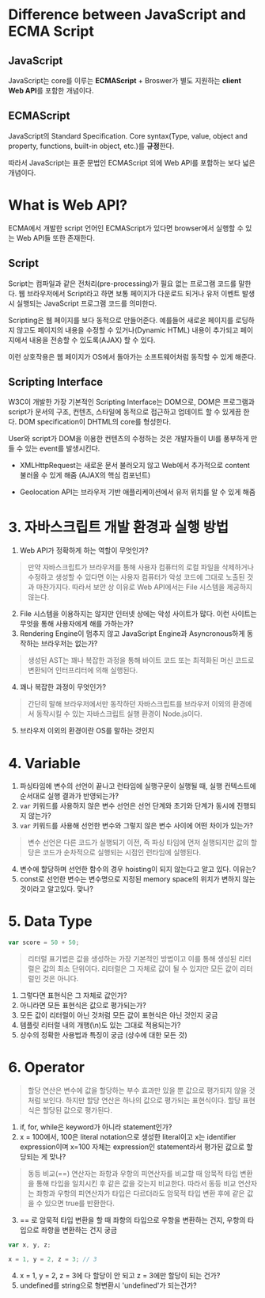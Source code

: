 # Difference between JavaScript and ECMA Script

## JavaScript
JavaScript는 core를 이루는 **ECMAScript** + Broswer가 별도 지원하는 **client Web API**를 포함한 개념이다.

## ECMAScript
JavaScript의 Standard Specification. Core syntax(Type, value, object and property, functions, built-in object, etc.)를 **규정**한다.

따라서 JavaScript는 표준 문법인 ECMAScript 외에 Web API를 포함하는 보다 넓은 개념이다.

# What is Web API?

ECMA에서 개발한 script 언어인 ECMAScript가 있다면 browser에서 실행할 수 있는 Web API들 또한 존재한다.

## Script
Script는 컴파일과 같은 전처리(pre-processing)가 필요 없는 프로그램 코드를 말한다. 웹 브라우저에서 Script라고 하면 보통 페이지가 다운로드 되거나 유저 이벤트 발생시 실행되는 JavaScript 프로그램 코드를 의미한다.

Scripting은 웹 페이지를 보다 동적으로 만들어준다. 예를들어 새로운 페이지를 로딩하지 않고도 페이지의 내용을 수정할 수 있거나(Dynamic HTML) 내용이 추가되고 페이지에서 내용을 전송할 수 있도록(AJAX) 할 수 있다. 

이런 상호작용은 웹 페이지가 OS에서 돌아가는 소프트웨어처럼 동작할 수 있게 해준다.

## Scripting Interface

W3C이 개발한 가장 기본적인 Scripting Interface는 DOM으로, DOM은 프로그램과 script가 문서의 구조, 컨텐츠, 스타일에 동적으로 접근하고 업데이트 할 수 있게끔 한다. DOM specification이 DHTML의 core를 형성한다.

User와 script가 DOM을 이용한 컨텐츠의 수정하는 것은 개발자들이 UI를 풍부하게 만들 수 있는 event를 발생시킨다.

- XMLHttpRequest는 새로운 문서 불러오지 않고 Web에서 추가적으로 content 불러올 수 있게 해줌 (AJAX의 핵심 컴포넌트)

- Geolocation API는 브라우저 기반 애플리케이션에서 유저 위치를 알 수 있게 해줌


# 3. 자바스크립트 개발 환경과 실행 방법

1. Web API가 정확하게 하는 역할이 무엇인가?

> 만약 자바스크립트가 브라우저를 통해 사용자 컴퓨터의 로컬 파일을 삭제하거나 수정하고 생성할 수 있다면 이는 사용자 컴퓨터가 악성 코드에 그대로 노출된 것과 마찬가지다. 따라서 보안 상 이유로 Web API에서는 File 시스템을 제공하지 않는다.
2. File 시스템을 이용하지는 않지만 인터넷 상에는 악성 사이트가 많다. 이런 사이트는 무엇을 통해 사용자에게 해를 가하는가?
3. Rendering Engine이 멈추지 않고 JavaScript Engine과 Asyncronous하게 동작하는 브라우저는 없는가?

>생성된 AST는 꽤나 복잡한 과정을 통해 바이트 코드 또는 최적화된 머신 코드로 변환되어 인터프리터에 의해 실행된다.
4. 꽤나 복잡한 과정이 무엇인가?

> 간단히 말해 브라우저에서만 동작하던 자바스크립트를 브라우저 이외의 환경에서 동작시킬 수 있는 자바스크립트 실행 환경이 Node.js이다.
5. 브라우저 이외의 환경이란 OS를 말하는 것인지

# 4. Variable
1. 파싱타임에 변수의 선언이 끝나고 런타임에 실행구문이 실행될 때, 실행 컨텍스트에 순서대로 실행 결과가 반영되는가?
2. `var` 키워드를 사용하지 않은 변수 선언은 선언 단계와 초기와 단계가 동시에 진행되지 않는가?
3. `var` 키워드를 사용해 선언한 변수와 그렇지 않은 변수 사이에 어떤 차이가 있는가?

> 변수 선언은 다른 코드가 실행되기 이전, 즉 파싱 타임에 먼저 실행되지만 값의 할당은 코드가 순차적으로 실행되는 시점인 런타임에 실행된다.
4. 변수에 할당하며 선언한 함수의 경우 hoisting이 되지 않는다고 알고 있다. 이유는?
5. const로 선언한 변수는 변수명으로 지정된 memory space의 위치가 변하지 않는 것이라고 알고있다. 맞나?

# 5. Data Type
```javascript
var score = 50 + 50;
```
> 리터럴 표기법은 값을 생성하는 가장 기본적인 방법이고 이를 통해 생성된 리터럴은 값의 최소 단위이다. 리터럴은 그 자체로 값이 될 수 있지만 모든 값이 리터럴인 것은 아니다.
1. 그렇다면 표현식은 그 자체로 값인가?
2. 아니라면 모든 표현식은 값으로 평가되는가?
3. 모든 값이 리터럴이 아닌 것처럼 모든 값이 표현식은 아닌 것인지 궁금
4. 템플릿 리터럴 내의 개행(\n)도 있는 그대로 적용되는가?
5. 상수의 정확한 사용법과 특징이 궁금 (상수에 대한 모든 것)

# 6. Operator

> 할당 연산은 변수에 값을 할당하는 부수 효과만 있을 뿐 값으로 평가되지 않을 것처럼 보인다. 하지만 할당 연산은 하나의 값으로 평가되는 표현식이다. 할당 표현식은 할당된 값으로 평가된다. 

1. if, for, while은 keyword가 아니라 statement인가?
2. x = 100에서, 100은 literal notation으로 생성한 literal이고 x는 identifier expression이며 x=100 자체는 expression인 statement라서 평가된 값으로 할당되는 게 맞나?
> 동등 비교(==) 연산자는 좌항과 우항의 피연산자를 비교할 때 암묵적 타입 변환을 통해 타입을 일치시킨 후 같은 값을 갖는지 비교한다. 따라서 동등 비교 연산자는 좌항과 우항의 피연산자가 타입은 다르더라도 암묵적 타입 변환 후에 같은 값을 수 있으면 true를 반환한다.
3. == 로 암묵적 타입 변환을 할 때 좌항의 타입으로 우항을 변환하는 건지, 우항의 타입으로 좌항을 변환하는 건지 궁금

```javascript
var x, y, z;

x = 1, y = 2, z = 3; // 3
```
4. x = 1, y = 2, z = 3에 다 할당이 안 되고 z = 3에만 할당이 되는 건가?
5. undefined를 string으로 형변환시 'undefined'가 되는건가?
